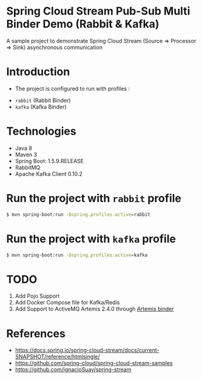# Spring Cloud Stream Pub-Sub Multi Binder Demo (Rabbit & Kafka)
  A sample project to demonstrate Spring Cloud Stream (Source => Processor => Sink) asynchronous communication
  
# Introduction
- The project is configured to run with profiles :
+ `rabbit` (Rabbit Binder)
+ `kafka` (Kafka Binder)

# Technologies
- Java 8
- Maven 3
- Spring Boot: 1.5.9.RELEASE
- RabbitMQ
- Apache Kafka Client 0.10.2 

# Run the project with `rabbit` profile

```sh
$ mvn spring-boot:run -Dspring.profiles.active=rabbit
```

# Run the project with `kafka` profile

```sh
$ mvn spring-boot:run -Dspring.profiles.active=kafka
```
# TODO
1. Add Pojo Support
2. Add Docker Compose file for Kafka/Redis
3. Add Support to ActiveMQ Artemis 2.4.0 through [Artemis binder](https://github.com/snowdrop/spring-cloud-stream-binder-artemis)

# References

- https://docs.spring.io/spring-cloud-stream/docs/current-SNAPSHOT/reference/htmlsingle/ 
- https://github.com/spring-cloud/spring-cloud-stream-samples
- https://github.com/ignacioSuay/spring-stream